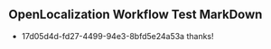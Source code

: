 ## OpenLocalization Workflow Test MarkDown
* 17d05d4d-fd27-4499-94e3-8bfd5e24a53a thanks!

<!--HONumber=Sep16_HO1-->


